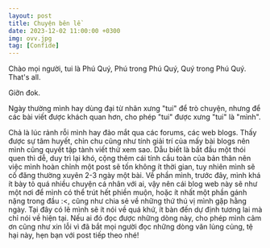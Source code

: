 ```yaml
---
layout: post
title: Chuyện bên lề
date: 2023-12-02 11:00:00 +0300
img: ovv.jpg
tag: [Confide]
---
```

Chào mọi người, tui là Phú Quý, Phú trong Phú Quý, Quý trong Phú Quý. That's all. 

Giỡn đok. 

Ngày thường mình hay dùng đại từ nhân xưng "tui" để trò chuyện, nhưng để các bài viết được khách quan hơn, cho phép "tui" được xưng "tui" là "mình". 

Chả là lúc rảnh rỗi mình hay đảo mắt qua các forums, các web blogs. Thấy được sự tâm huyết, chỉn chu cũng như tính giải trí của mấy bài blogs nên mình cũng quyết tập tành viết thử xem sao. Dẫu biết là bắt đầu một thói quen thì dễ, duy trì lại khó, cộng thêm cái tính cầu toàn của bản thân nên việc mình hoàn chỉnh một post sẽ tốn không ít thời gian, tuy nhiên mình sẽ cố đăng thường xuyên 2-3 ngày một bài.
Về phần mình, trước đây, mình khá ít bày tỏ quá nhiều chuyện cá nhân với ai, vậy nên cái blog web này sẽ như một nơi để mình có thể trút hết phiền muộn, hoặc ít nhất một phần gánh nặng trong đầu :<, cũng như chia sẻ về những thứ thú vị mình gặp hằng ngày. Tại đây có lẽ mình sẽ ít nói về quá khứ, ít bàn đến dự định tương lai mà chỉ nói về hiện tại. Nếu ai đó đọc được những dòng này, cho phép mình cảm ơn cũng như xin lỗi vì đã bắt mọi người đọc những dòng văn lủng củng, tệ hại này, hẹn bạn với post tiếp theo nhé!
